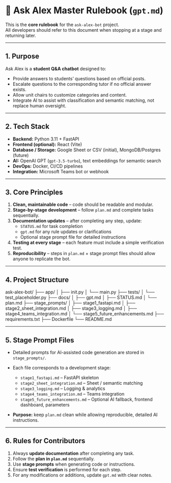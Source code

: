 # 📝 Ask Alex Master Rulebook (`gpt.md`)

This is the **core rulebook** for the `ask-alex-bot` project.  
All developers should refer to this document when stopping at a stage and returning later.

---

## 1. Purpose

Ask Alex is a **student Q&A chatbot** designed to:

- Provide answers to students’ questions based on official posts.
- Escalate questions to the corresponding tutor if no official answer exists.
- Allow unit chairs to customize categories and content.
- Integrate AI to assist with classification and semantic matching, not replace human oversight.

---

## 2. Tech Stack

- **Backend:** Python 3.11 + FastAPI
- **Frontend (optional):** React (Vite)
- **Database / Storage:** Google Sheet or CSV (initial), MongoDB/Postgres (future)
- **AI:** OpenAI GPT (`gpt-3.5-turbo`), text embeddings for semantic search
- **DevOps:** Docker, CI/CD pipelines
- **Integration:** Microsoft Teams bot or webhook

---

## 3. Core Principles

1. **Clean, maintainable code** – code should be readable and modular.
2. **Stage-by-stage development** – follow `plan.md` and complete tasks sequentially.
3. **Documentation updates** – after completing any step, update:
   - `STATUS.md` for task completion
   - `gpt.md` for any rule updates or clarifications
   - Optional stage prompt file for detailed instructions
4. **Testing at every stage** – each feature must include a simple verification test.
5. **Reproducibility** – steps in `plan.md` + stage prompt files should allow anyone to replicate the bot.

---

## 4. Project Structure

ask-alex-bot/
├── app/
│ ├── init.py
│ └── main.py
├── tests/
│ └── test_placeholder.py
├── docs/
│ ├── gpt.md
│ ├── STATUS.md
│ └── plan.md
├── stage_prompts/
│ ├── stage1_fastapi.md
│ ├── stage2_sheet_integration.md
│ ├── stage3_logging.md
│ ├── stage4_teams_integration.md
│ └── stage5_future_enhancements.md
├── requirements.txt
├── Dockerfile
└── README.md

---

## 5. Stage Prompt Files

- Detailed prompts for AI-assisted code generation are stored in `stage_prompts/`.
- Each file corresponds to a development stage:

  - `stage1_fastapi.md` – FastAPI skeleton
  - `stage2_sheet_integration.md` – Sheet / semantic matching
  - `stage3_logging.md` – Logging & analytics
  - `stage4_teams_integration.md` – Teams integration
  - `stage5_future_enhancements.md` – Optional AI fallback, frontend dashboard, parameters

- **Purpose:** keep `plan.md` clean while allowing reproducible, detailed AI instructions.

---

## 6. Rules for Contributors

1. Always **update documentation** after completing any task.
2. Follow the **plan in `plan.md`** sequentially.
3. Use **stage prompts** when generating code or instructions.
4. Ensure **test verification** is performed for each step.
5. For any modifications or additions, update `gpt.md` with clear notes.
